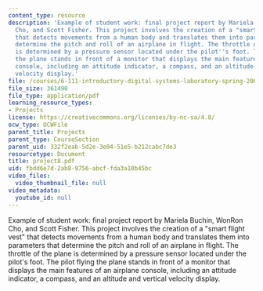 ```yaml
---
content_type: resource
description: 'Example of student work: final project report by Mariela Buchin, WonRon
  Cho, and Scott Fisher. This project involves the creation of a "smart flight vest"
  that detects movements from a human body and translates them into parameters that
  determine the pitch and roll of an airplane in flight. The throttle of the plane
  is determined by a pressure sensor located under the pilot''s foot. The pilot flying
  the plane stands in front of a monitor that displays the main features of an airplane
  console, including an attitude indicator, a compass, and an altitude and vertical
  velocity display.'
file: /courses/6-111-introductory-digital-systems-laboratory-spring-2006/fbdd6e7d2ab89756abcffda3a10b45bc_project8.pdf
file_size: 361490
file_type: application/pdf
learning_resource_types:
- Projects
license: https://creativecommons.org/licenses/by-nc-sa/4.0/
ocw_type: OCWFile
parent_title: Projects
parent_type: CourseSection
parent_uid: 332f2eab-5d2e-3e04-51e5-b212cabc7de3
resourcetype: Document
title: project8.pdf
uid: fbdd6e7d-2ab8-9756-abcf-fda3a10b45bc
video_files:
  video_thumbnail_file: null
video_metadata:
  youtube_id: null
---
```

Example of student work: final project report by Mariela Buchin, WonRon Cho, and Scott Fisher. This project involves the creation of a "smart flight vest" that detects movements from a human body and translates them into parameters that determine the pitch and roll of an airplane in flight. The throttle of the plane is determined by a pressure sensor located under the pilot's foot. The pilot flying the plane stands in front of a monitor that displays the main features of an airplane console, including an attitude indicator, a compass, and an altitude and vertical velocity display.